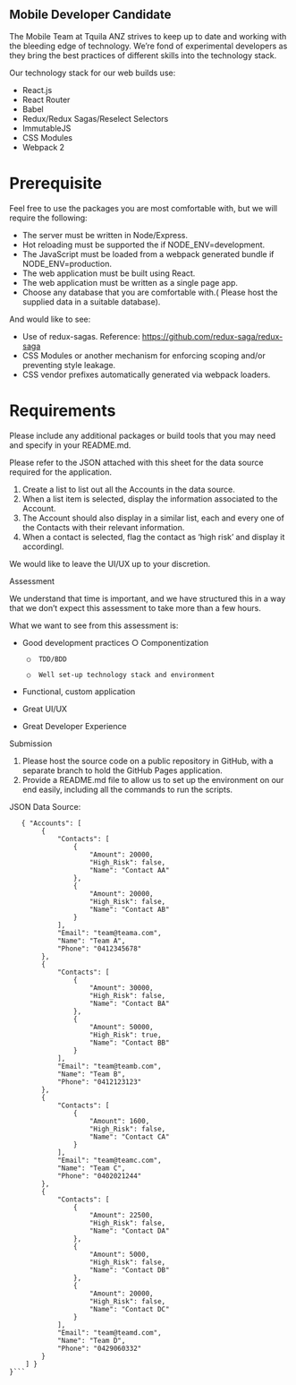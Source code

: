 ## Mobile Developer Candidate

The Mobile Team at Tquila ANZ strives to keep up to date and working with the bleeding edge of technology. We’re fond of experimental developers as they bring the best practices of different skills into the technology stack.


Our technology stack for our web builds use:

* React.js
* React Router
* Babel
* Redux/Redux Sagas/Reselect Selectors
* ImmutableJS
* CSS Modules
* Webpack 2

# Prerequisite


Feel free to use the packages you are most comfortable with, but we will require the following:

* The server must be written in Node/Express.
* Hot reloading must be supported the if NODE_ENV=development.
* The JavaScript must be loaded from a webpack generated bundle if NODE_ENV=production.
* The web application must be built using React.
* The web application must be written as a single page app.
* Choose any database that you are comfortable with.( Please host the supplied data in a suitable database).

And would like to see:

* Use of redux-sagas. Reference: https://github.com/redux-saga/redux-saga
* CSS Modules or another mechanism for enforcing scoping and/or preventing style leakage.
* CSS vendor prefixes automatically generated via webpack loaders.

# Requirements

Please include any additional packages or build tools that you may need and specify in your README.md.


Please refer to the JSON attached with this sheet for the data source required for the application.


 1. Create a list to list out all the Accounts in the data source.
 2. When a list item is selected, display the information associated to the Account.
 3. The Account should also display in a similar list, each and every one of the Contacts with their relevant information.
 4. When a contact is selected, flag the contact as ‘high risk’ and display it accordingl.


We would like to leave the UI/UX up to your discretion.


Assessment


We understand that time is important, and we have structured this in a way that we don’t expect this assessment to take more than a few hours.


What we want to see from this assessment is:

*  Good development practices
        ○  Componentization

        ○  TDD/BDD

        ○  Well set-up technology stack and environment

* Functional, custom application
* Great UI/UX
* Great Developer Experience


Submission

 1. Please host the source code on a public repository in GitHub, with a separate branch to hold the GitHub Pages application.
 2. Provide a README.md file to allow us to set up the environment on our end easily, including all the commands to run the scripts.


JSON Data Source:
```{
   { "Accounts": [
        {
            "Contacts": [
                {
                    "Amount": 20000,
                    "High_Risk": false,
                    "Name": "Contact AA"
                },
                {
                    "Amount": 20000,
                    "High_Risk": false,
                    "Name": "Contact AB"
                }
            ],
            "Email": "team@teama.com",
            "Name": "Team A",
            "Phone": "0412345678"
        },
        {
            "Contacts": [
                {
                    "Amount": 30000,
                    "High_Risk": false,
                    "Name": "Contact BA"
                },
                {
                    "Amount": 50000,
                    "High_Risk": true,
                    "Name": "Contact BB"
                }
            ],
            "Email": "team@teamb.com",
            "Name": "Team B",
            "Phone": "0412123123"
        },
        {
            "Contacts": [
                {
                    "Amount": 1600,
                    "High_Risk": false,
                    "Name": "Contact CA"
                }
            ],
            "Email": "team@teamc.com",
            "Name": "Team C",
            "Phone": "0402021244"
        },
        {
            "Contacts": [
                {
                    "Amount": 22500,
                    "High_Risk": false,
                    "Name": "Contact DA"
                },
                {
                    "Amount": 5000,
                    "High_Risk": false,
                    "Name": "Contact DB"
                },
                {
                    "Amount": 20000,
                    "High_Risk": false,
                    "Name": "Contact DC"
                }
            ],
            "Email": "team@teamd.com",
            "Name": "Team D",
            "Phone": "0429060332"
        }
    ] }
}```
